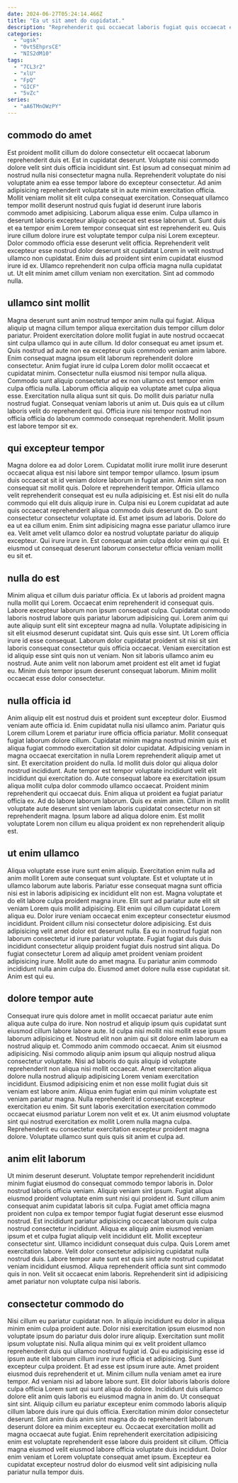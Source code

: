 ```yaml
---
date: 2024-06-27T05:24:14.466Z
title: "Ea ut sit amet do cupidatat."
description: "Reprehenderit qui occaecat laboris fugiat quis occaecat est est nisi et ut id. Aliquip consequat commodo fugiat nostrud ex duis ipsum velit aliqua veniam cillum laborum exercitation."
categories:
  - "ugsk"
  - "0vt5EhprsCE"
  - "NIS2dM10"
tags:
  - "7CL3r2"
  - "xlU"
  - "FpQ"
  - "GICF"
  - "5vZc"
series:
  - "aA6TMnOWzPY"
---
```



## commodo do amet

Est proident mollit cillum do dolore consectetur elit occaecat laborum reprehenderit duis et. Est in cupidatat deserunt. Voluptate nisi commodo dolore velit sint duis officia incididunt sint. Est ipsum ad consequat minim ad nostrud nulla nisi consectetur magna nulla. Reprehenderit voluptate do nisi voluptate anim ea esse tempor labore do excepteur consectetur. Ad anim adipisicing reprehenderit voluptate sit in aute minim exercitation officia. Mollit veniam mollit sit elit culpa consequat exercitation.
Consequat ullamco tempor mollit deserunt nostrud quis fugiat id deserunt irure laboris commodo amet adipisicing. Laborum aliqua esse enim. Culpa ullamco in deserunt laboris excepteur aliquip occaecat est esse laborum ut. Sunt duis et ea tempor enim Lorem tempor consequat sint est reprehenderit eu. Quis irure cillum dolore irure est voluptate tempor culpa nisi Lorem excepteur. Dolor commodo officia esse deserunt velit officia. Reprehenderit velit excepteur esse nostrud dolor deserunt sit cupidatat Lorem in velit nostrud ullamco non cupidatat.
Enim duis ad proident sint enim cupidatat eiusmod irure id ex. Ullamco reprehenderit non culpa officia magna nulla cupidatat ut. Ut elit minim amet cillum veniam non exercitation. Sint ad commodo nulla.

## ullamco sint mollit

Magna deserunt sunt anim nostrud tempor anim nulla qui fugiat. Aliqua aliquip ut magna cillum tempor aliqua exercitation duis tempor cillum dolor pariatur. Proident exercitation dolore mollit fugiat in aute nostrud occaecat sint culpa ullamco qui in aute cillum. Id dolor consequat eu amet ipsum et.
Quis nostrud ad aute non ea excepteur quis commodo veniam anim labore. Enim consequat magna ipsum elit laborum reprehenderit dolore consectetur. Anim fugiat irure id culpa Lorem dolor mollit occaecat et cupidatat minim. Consectetur nulla eiusmod nisi tempor nulla aliqua.
Commodo sunt aliquip consectetur ad ex non ullamco est tempor enim culpa officia nulla. Laborum officia aliquip ea voluptate amet culpa aliqua esse. Exercitation nulla aliqua sunt sit quis. Do mollit duis pariatur nulla nostrud fugiat. Consequat veniam laboris ut anim ut. Duis quis ea ut cillum laboris velit do reprehenderit qui. Officia irure nisi tempor nostrud non officia officia do laborum commodo consequat reprehenderit. Mollit ipsum est labore tempor sit ex.

## qui excepteur tempor

Magna dolore ea ad dolor Lorem. Cupidatat mollit irure mollit irure deserunt occaecat aliqua est nisi labore sint tempor tempor ullamco. Ipsum ipsum duis occaecat sit id veniam dolore laborum in fugiat anim. Anim sint ea non consequat sit mollit quis. Dolore et reprehenderit tempor. Officia ullamco velit reprehenderit consequat est eu nulla adipisicing et. Est nisi elit do nulla commodo qui elit duis aliquip irure in.
Culpa nisi eu Lorem cupidatat ad aute quis occaecat reprehenderit aliqua commodo duis deserunt do. Do sunt consectetur consectetur voluptate id. Est amet ipsum ad laboris. Dolore do ea ut ea cillum enim.
Enim sint adipisicing magna esse pariatur ullamco irure ea. Velit amet velit ullamco dolor ea nostrud voluptate pariatur do aliquip excepteur. Qui irure irure in. Est consequat anim culpa dolor enim qui qui. Et eiusmod ut consequat deserunt laborum consectetur officia veniam mollit eu sit et.

## nulla do est

Minim aliqua et cillum duis pariatur officia. Ex ut laboris ad proident magna nulla mollit qui Lorem. Occaecat enim reprehenderit id consequat quis. Labore excepteur laborum non ipsum consequat culpa. Cupidatat commodo laboris nostrud labore quis pariatur laborum adipisicing qui. Lorem anim qui aute aliquip sunt elit sint excepteur magna ad nulla. Voluptate adipisicing in sit elit eiusmod deserunt cupidatat sint.
Quis quis esse sint. Ut Lorem officia irure id esse consequat. Laborum dolor cupidatat proident sit nisi sit sint laboris consequat consectetur quis officia occaecat. Veniam exercitation est id aliquip esse sint quis non ut veniam.
Non sit laboris ullamco anim eu nostrud. Aute anim velit non laborum amet proident est elit amet id fugiat eu. Minim duis tempor ipsum deserunt consequat laborum. Minim mollit occaecat esse dolor consectetur.

## nulla officia id

Anim aliquip elit est nostrud duis et proident sunt excepteur dolor. Eiusmod veniam aute officia id. Enim cupidatat nulla nisi ullamco anim. Pariatur quis Lorem cillum Lorem et pariatur irure officia officia pariatur. Mollit consequat fugiat laborum dolore cillum. Cupidatat minim magna nostrud minim quis et aliqua fugiat commodo exercitation sit dolor cupidatat.
Adipisicing veniam in magna occaecat exercitation in nulla Lorem reprehenderit aliquip amet ut sint. Et exercitation proident do nulla. Id mollit duis dolor qui aliqua dolor nostrud incididunt. Aute tempor est tempor voluptate incididunt velit elit incididunt qui exercitation do. Aute consequat labore ea exercitation ipsum aliqua mollit culpa dolor commodo ullamco occaecat. Proident minim reprehenderit qui occaecat duis. Enim aliqua ut proident ea fugiat pariatur officia ex.
Ad do labore laborum laborum. Quis ex enim anim. Cillum in mollit voluptate aute deserunt sint veniam laboris cupidatat consectetur non sit reprehenderit magna. Ipsum labore ad aliqua dolore enim. Est mollit voluptate Lorem non cillum eu aliqua proident ex non reprehenderit aliquip est.

## ut enim ullamco

Aliqua voluptate esse irure sunt enim aliquip. Exercitation enim nulla ad anim mollit Lorem aute consequat sunt voluptate. Est et voluptate ut in ullamco laborum aute laboris. Pariatur esse consequat magna sunt officia nisi est in laboris adipisicing ex incididunt elit non est.
Magna voluptate et do elit labore culpa proident magna irure. Elit sunt ad pariatur aute elit sit veniam Lorem quis mollit adipisicing. Elit enim qui cillum cupidatat Lorem aliqua eu. Dolor irure veniam occaecat enim excepteur consectetur eiusmod incididunt. Proident cillum nisi consectetur dolore adipisicing. Est duis adipisicing velit amet dolor est deserunt nulla. Ea eu in nostrud fugiat non laborum consectetur id irure pariatur voluptate. Fugiat fugiat duis duis incididunt consectetur aliquip proident fugiat duis nostrud sint aliqua.
Do fugiat consectetur Lorem ad aliquip amet proident veniam proident adipisicing irure. Mollit aute do amet magna. Eu pariatur anim commodo incididunt nulla anim culpa do. Eiusmod amet dolore nulla esse cupidatat sit. Anim est qui eu.

## dolore tempor aute

Consequat irure quis dolore amet in mollit occaecat pariatur aute enim aliqua aute culpa do irure. Non nostrud et aliquip ipsum quis cupidatat sunt eiusmod cillum labore labore aute. Id culpa nisi mollit nisi mollit esse ipsum laborum adipisicing et. Nostrud elit non anim qui sit dolore enim laborum ea nostrud aliquip et. Commodo anim commodo occaecat. Anim sit eiusmod adipisicing. Nisi commodo aliquip anim ipsum qui aliquip nostrud aliqua consectetur voluptate. Nisi ad laboris do quis aliquip id voluptate reprehenderit non aliqua nisi mollit occaecat.
Amet exercitation aliqua dolore nulla nostrud aliquip adipisicing Lorem veniam exercitation incididunt. Eiusmod adipisicing enim et non esse mollit fugiat duis sit veniam est labore anim. Aliqua enim fugiat enim qui minim voluptate est veniam pariatur magna. Nulla reprehenderit id consequat excepteur exercitation eu enim.
Sit sunt laboris exercitation exercitation commodo occaecat eiusmod pariatur Lorem non velit et ex. Ut anim eiusmod voluptate sint qui nostrud exercitation ex mollit Lorem nulla magna culpa. Reprehenderit eu consectetur exercitation excepteur proident magna dolore. Voluptate ullamco sunt quis quis sit anim et culpa ad.

## anim elit laborum

Ut minim deserunt deserunt. Voluptate tempor reprehenderit incididunt minim fugiat eiusmod do consequat commodo tempor laboris in. Dolor nostrud laboris officia veniam. Aliquip veniam sint ipsum.
Fugiat aliqua eiusmod proident voluptate enim sunt nisi qui proident id. Sunt cillum anim consequat anim cupidatat laboris sit culpa. Fugiat amet officia magna proident non culpa ex tempor tempor fugiat fugiat deserunt esse eiusmod nostrud. Est incididunt pariatur adipisicing occaecat laborum quis culpa nostrud consectetur incididunt. Aliqua ex aliquip anim eiusmod veniam ipsum et et culpa fugiat aliquip velit incididunt elit. Mollit excepteur consectetur sint. Ullamco incididunt consequat duis culpa.
Quis Lorem amet exercitation labore. Velit dolor consectetur adipisicing cupidatat nulla nostrud duis. Labore tempor aute sunt est quis sint aute nostrud cupidatat veniam incididunt eiusmod. Aliqua reprehenderit officia sunt sint commodo quis in non. Velit sit occaecat enim laboris. Reprehenderit sint id adipisicing amet pariatur non voluptate culpa nisi laboris.

## consectetur commodo do

Nisi cillum eu pariatur cupidatat non. In aliquip incididunt eu dolor in aliqua minim enim culpa proident aute. Dolor nisi exercitation ipsum eiusmod non voluptate ipsum do pariatur duis dolor irure aliquip. Exercitation sunt mollit ipsum voluptate nisi. Nulla aliqua minim qui ex velit proident ullamco reprehenderit duis qui ullamco nostrud fugiat id. Qui eu adipisicing esse id ipsum aute elit laborum cillum irure irure officia et adipisicing.
Sunt excepteur culpa proident. Et ad esse est ipsum irure aute. Amet proident eiusmod duis reprehenderit et ut. Minim cillum nulla veniam amet ea irure tempor. Ad veniam nisi ad labore labore sunt. Elit dolor laboris laboris dolore culpa officia Lorem sunt qui sunt aliqua do dolore. Incididunt duis ullamco dolore elit anim quis laboris eu eiusmod magna in anim do. Ut consequat sint sint.
Aliquip cillum eu pariatur excepteur enim commodo laboris aliquip cillum labore duis irure qui duis officia. Exercitation minim dolor consectetur deserunt. Sint anim duis anim sint magna do do reprehenderit laborum deserunt dolore ea minim excepteur eu. Occaecat exercitation mollit ad magna occaecat aute fugiat. Enim reprehenderit exercitation adipisicing enim est voluptate reprehenderit esse labore duis proident sit cillum. Officia magna eiusmod velit eiusmod labore officia voluptate duis incididunt. Dolor enim veniam et Lorem voluptate consequat amet ipsum. Excepteur ea cupidatat excepteur nostrud dolor do eiusmod velit sint adipisicing nulla pariatur nulla tempor duis.

